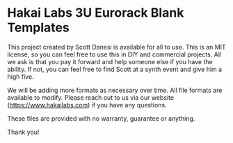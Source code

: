 # Hakai Labs 3U Eurorack Blank Templates
This project created by Scott Danesi is available for all to use.  This is an MIT license, so you can feel free to use this in DIY and commercial projects.  All we ask is that you pay it forward and help someone else if you have the ability.  If not, you can feel free to find Scott at a synth event and give him a high five.

We will be adding more formats as necessary over time.  All file formats are available to modify.  Please reach out to us via our website (https://www.hakailabs.com) if you have any questions.

These files are provided with no warranty, guarantee or anything.

Thank you!
